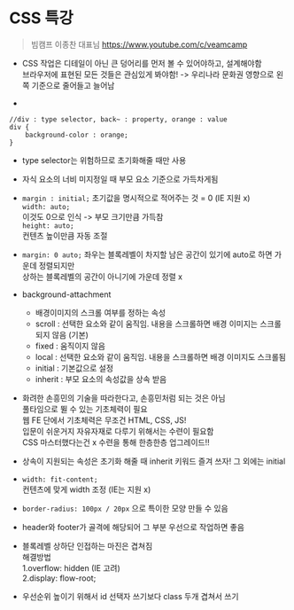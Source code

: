 # CSS 특강
> 빔캠프 이종찬 대표님
> https://www.youtube.com/c/veamcamp

* CSS 작업은 디테일이 아닌 큰 덩어리를 먼저 볼 수 있어야하고, 설계해야함   
브라우저에 표현된 모든 것들은 관심있게 봐야함! -> 우리나라 문화권 영향으로 왼쪽 기준으로 줄어들고 늘어남

*
```
//div : type selector, back~ : property, orange : value
div {
    background-color : orange;
}
```

* type selector는 위험하므로 초기화해줄 때만 사용

* 자식 요소의 너비 미지정일 때 부모 요소 기준으로 가득차게됨

* `margin : initial;`
초기값을 명시적으로 적어주는 것 = 0 (IE 지원 x)   
`width: auto;`   
이것도 0으로 인식 -> 부모 크기만큼 가득참   
`height: auto;`   
컨텐츠 높이만큼 자동 조절

* `margin: 0 auto;`
좌우는 블록레벨이 차지할 남은 공간이 있기에 auto로 하면 가운데 정렬되지만   
상하는 블록레벨의 공간이 아니기에 가운데 정렬 x   

* background-attachment
    * 배경이미지의 스크롤 여부를 정하는 속성
    * scroll : 선택한 요소와 같이 움직임. 내용을 스크롤하면 배경 이미지는 스크롤되지 않음 (기본)
    * fixed : 움직이지 않음
    * local : 선택한 요소와 같이 움직임. 내용을 스크롤하면 배경 이미지도 스크롤됨
    * initial : 기본값으로 설정
    * inherit : 부모 요소의 속성값을 상속 받음

* 화려한 손흥민의 기술을 따라한다고, 손흥민처럼 되는 것은 아님   
풀타임으로 뛸 수 있는 기초체력이 필요   
웹 FE 단에서 기초체력은 무조건 HTML, CSS, JS!   
입문이 쉬운거지 자유자재로 다루기 위해서는 수련이 필요함   
CSS 마스터했다는건 x 수련을 통해 한층한층 업그레이드!!   

* 상속이 지원되는 속성은 초기화 해줄 때 inherit 키워드 즐겨 쓰자!
그 외에는 initial

* `width: fit-content;`   
컨텐츠에 맞게 width 조정 (IE는 지원 x)   

* `border-radius: 100px / 20px` 으로 특이한 모양 만들 수 있음

* header와 footer가 골격에 해당되어 그 부분 우선으로 작업하면 좋음

* 블록레벨 상하단 인접하는 마진은 겹쳐짐   
해결방법   
1.overflow: hidden (IE 고려)   
2.display: flow-root;   

* 우선순위 높이기 위해서 id 선택자 쓰기보다 class 두개 겹쳐서 쓰기
